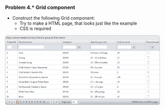### Problem 4.* Grid component
*	Construct the following Grid component:
	*	Try to make a HTML page, that looks just like the example
	*	CSS is required

![picture4](images/task4.png)
